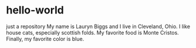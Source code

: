 # hello-world
just a repository
My name is Lauryn Biggs and I live in Cleveland, Ohio.
I like house cats, especially scottish folds.
My favorite food is Monte Cristos.
Finally, my favorite color is blue.
